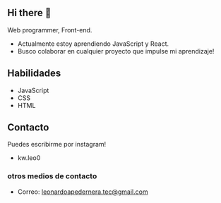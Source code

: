 ## Hi there 👋

<!--
**nt-leoleo/nt-leoleo** is a ✨ _special_ ✨ repository because its `README.md` (this file) appears on your GitHub profile.

Here are some ideas to get you started:

- 🔭 I’m currently working on ...
- 🌱 I’m currently learning ...
- 👯 I’m looking to collaborate on ...
- 🤔 I’m looking for help with ...
- 💬 Ask me about ...
- 📫 How to reach me: ...
- 😄 Pronouns: ...
- ⚡ Fun fact: ...
-->

Web programmer, Front-end. 
- Actualmente estoy aprendiendo JavaScript y React.
- Busco colaborar en cualquier proyecto que impulse mi aprendizaje!

## Habilidades
- JavaScript
- CSS
- HTML

## Contacto
Puedes escribirme por instagram!
- kw.leo0
### otros medios de contacto
- Correo: leonardoapedernera.tec@gmail.com
